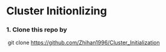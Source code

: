 # Cluster Initionlizing

### 1. Clone this repo by 

​	git clone https://github.com/Zhihan1996/Cluster_Initialization




